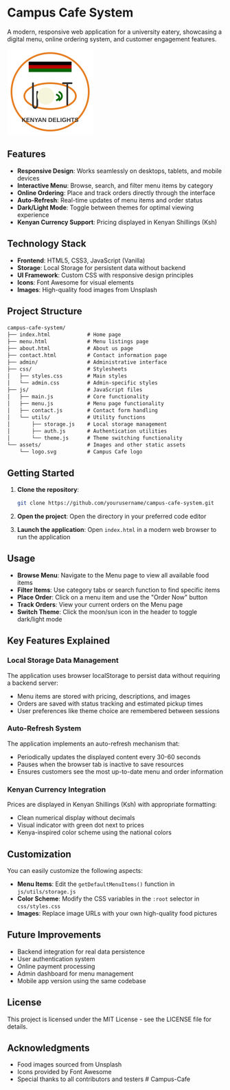 # Campus Cafe System

A modern, responsive web application for a university eatery, showcasing a digital menu, online ordering system, and customer engagement features.

![Campus Cafe Screenshot](assets/logo.svg)

## Features

- **Responsive Design**: Works seamlessly on desktops, tablets, and mobile devices
- **Interactive Menu**: Browse, search, and filter menu items by category
- **Online Ordering**: Place and track orders directly through the interface
- **Auto-Refresh**: Real-time updates of menu items and order status
- **Dark/Light Mode**: Toggle between themes for optimal viewing experience
- **Kenyan Currency Support**: Pricing displayed in Kenyan Shillings (Ksh)

## Technology Stack

- **Frontend**: HTML5, CSS3, JavaScript (Vanilla)
- **Storage**: Local Storage for persistent data without backend
- **UI Framework**: Custom CSS with responsive design principles
- **Icons**: Font Awesome for visual elements
- **Images**: High-quality food images from Unsplash

## Project Structure

```
campus-cafe-system/
├── index.html            # Home page
├── menu.html             # Menu listings page
├── about.html            # About us page
├── contact.html          # Contact information page
├── admin/                # Administrative interface
├── css/                  # Stylesheets
│   ├── styles.css        # Main styles
│   └── admin.css         # Admin-specific styles
├── js/                   # JavaScript files
│   ├── main.js           # Core functionality
│   ├── menu.js           # Menu page functionality
│   ├── contact.js        # Contact form handling
│   └── utils/            # Utility functions
│       ├── storage.js    # Local storage management
│       ├── auth.js       # Authentication utilities
│       └── theme.js      # Theme switching functionality
└── assets/               # Images and other static assets
    └── logo.svg          # Campus Cafe logo
```

## Getting Started

1. **Clone the repository**:
   ```bash
   git clone https://github.com/yourusername/campus-cafe-system.git
   ```

2. **Open the project**:
   Open the directory in your preferred code editor

3. **Launch the application**:
   Open `index.html` in a modern web browser to run the application

## Usage

- **Browse Menu**: Navigate to the Menu page to view all available food items
- **Filter Items**: Use category tabs or search function to find specific items
- **Place Order**: Click on a menu item and use the "Order Now" button
- **Track Orders**: View your current orders on the Menu page
- **Switch Theme**: Click the moon/sun icon in the header to toggle dark/light mode

## Key Features Explained

### Local Storage Data Management

The application uses browser localStorage to persist data without requiring a backend server:

- Menu items are stored with pricing, descriptions, and images
- Orders are saved with status tracking and estimated pickup times
- User preferences like theme choice are remembered between sessions

### Auto-Refresh System

The application implements an auto-refresh mechanism that:

- Periodically updates the displayed content every 30-60 seconds
- Pauses when the browser tab is inactive to save resources
- Ensures customers see the most up-to-date menu and order information

### Kenyan Currency Integration

Prices are displayed in Kenyan Shillings (Ksh) with appropriate formatting:

- Clean numerical display without decimals
- Visual indicator with green dot next to prices
- Kenya-inspired color scheme using the national colors

## Customization

You can easily customize the following aspects:

- **Menu Items**: Edit the `getDefaultMenuItems()` function in `js/utils/storage.js`
- **Color Scheme**: Modify the CSS variables in the `:root` selector in `css/styles.css`
- **Images**: Replace image URLs with your own high-quality food pictures

## Future Improvements

- Backend integration for real data persistence
- User authentication system
- Online payment processing
- Admin dashboard for menu management
- Mobile app version using the same codebase

## License

This project is licensed under the MIT License - see the LICENSE file for details.

## Acknowledgments

- Food images sourced from Unsplash
- Icons provided by Font Awesome
- Special thanks to all contributors and testers
#   C a m p u s - C a f e 
 
 